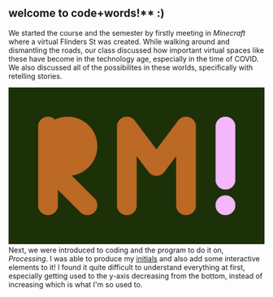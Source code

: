 ## welcome to code+words!** :) 


We started the course and the semester by firstly meeting in *Minecraft* where a virtual Flinders St was created. While walking around and dismantling the roads, our class discussed how important virtual spaces like these have become in the technology age, especially in the time of COVID. We also discussed all of the possibilites in these worlds, specifically with retelling stories.

![](intialsInteractive.jpg)
Next, we were introduced to coding and the program to do it on, *Processing*. I was able to produce my [initials](https://github.com/robymanlongat/codewords.github.io/blob/master/week01/initialsInteractive/initialsInteractive.js) and also add some interactive elements to it! I found it quite difficult to understand everything at first, especially getting used to the y-axis decreasing from the bottom, instead of increasing which is what I'm so used to.  

